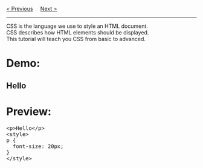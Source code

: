 <a href="https://bledy-guides.repl.co/#css">&lt; Previous</a>
&nbsp;&nbsp;&nbsp;
<a href="/CSS/Introduction.md">Next &gt;</a>
<hr>
CSS is the language we use to style an HTML document.
<br>
CSS describes how HTML elements should be displayed.
<br>
This tutorial will teach you CSS from basic to advanced.
<p></p>
<h1>Demo:</h1>
<h2>Hello</h2>
<h1>Preview:</h1>
<pre>
&lt;p&gt;Hello&lt;/p&gt;
&lt;style&gt;
p {
  font-size: 20px;
}
&lt;/style&gt;
</pre>
